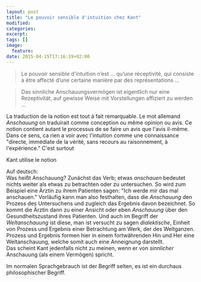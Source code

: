 ```yaml
---
layout: post
title: "Le pouvoir sensible d'intuition chez Kant"
modified:
categories: 
excerpt:
tags: []
image:
  feature:
date: 2015-04-15T17:16:19+02:00
---
```

> Le pouvoir sensible d'intuition n’est &hellip; qu’une réceptivité, qui consiste à être affecté d’une certaine manière par des représentations &hellip;  

> Das sinnliche Anschauungsvermögen ist eigentlich nur eine Rezeptivität, auf gewisse Weise mit Vorstellungen affiziert zu werden &hellip;  

La traduction de la notion est tout à fait remarquable. Le mot allemand *Anschauung* on traduirait comme conception ou même opinion ou avis. Ce notion contient autant le processus de se faire un avis que l'avis il-même. Dans ce sens, ca rien a voir avec l'intuition comme une connaissance "directe, immédiate de la vérité, sans recours au raisonnement, à l'expérience." C'est surtout 

Kant utilise le notion   

Auf deutsch:  
Was heißt Anschauung? Zunächst das Verb; etwas *anschauen* bedeutet nichts weiter als etwas zu betrachten oder zu untersuchen. So wird zum Beispiel eine Ärztin zu ihrem Patienten sagen: "Ich werde mir das mal anschauen." Vorläufig kann man also festhalten, dass die *Anschauung* den Prozess des Untersuchens und zugleich das Ergebnis davon bezeichnet. So kommt die Ärztin dann zu einer Ansicht oder eben *Anschauung* über den Gesundheitszustand ihres Patienten. Und auch im Begriff der *Weltanschauung* ist diese, man ist versucht zu sagen *dialektische*, Einheit von Prozess und Ergebnis einer Betrachtung am Werk, der des Weltganzen. Prozess und Ergebnis formen hier in einem fortwährenden Hin und Her eine Weltanschauung, welche somit auch eine Anneignung darstellt.  
Das scheint Kant jedenfalls nicht zu meinen, wenn er von *sinnlicher* Anschauung (als einem Vermögen) spricht.

Im normalen Sprachgebrauch ist der Begriff selten, es ist ein durchaus philosophischer Begriff.